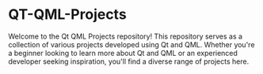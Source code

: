 # QT-QML-Projects
Welcome to the Qt QML Projects repository! This repository serves as a collection of various projects developed using Qt and QML. Whether you're a beginner looking to learn more about Qt and QML or an experienced developer seeking inspiration, you'll find a diverse range of projects here.
